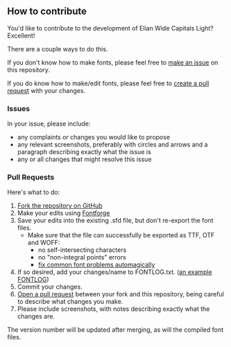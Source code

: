 ## How to contribute

You'd like to contribute to the development of Elian Wide Capitals Light? Excellent!

There are a couple ways to do this.

If you don't know how to make fonts, please feel free to [make an issue](https://help.github.com/articles/creating-an-issue/) on this repository.

If you do know how to make/edit fonts, please feel free to [create a pull request](https://help.github.com/articles/creating-a-pull-request/) with your changes.

### Issues

In your issue, please include:

- any complaints or changes you would like to propose
- any relevant screenshots, preferably with circles and arrows and a paragraph describing exactly what the issue is
- any or all changes that might resolve this issue

### Pull Requests

Here's what to do:

1. [Fork the repository on GitHub](https://help.github.com/articles/fork-a-repo/)
2. Make your edits using [Fontforge](https://fontforge.github.io/)
3. Save your edits into the existing .sfd file, but don't re-export the font files.
	- Make sure that the file can successfully be exported as TTF, OTF and WOFF:
		- no self-intersecting characters
		- no "non-integral points" errors
		- [fix common font problems automagically](https://fontforge.github.io/problems.html)
5. If so desired, add your changes/name to FONTLOG.txt. ([an example FONTLOG](http://scripts.sil.org/cms/scripts/page.php?item_id=OFL-FAQ_web#11bc4f28))
4. Commit your changes.
5. [Open a pull request](https://help.github.com/articles/creating-a-pull-request/) between your fork and this repository, being careful to describe what changes you make.
6. Please include screenshots, with notes describing exactly what the changes are.

The version number will be updated after merging, as will the compiled font files.
